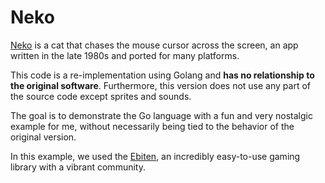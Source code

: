 # Neko

[Neko](https://en.wikipedia.org/wiki/Neko_(software)) is a cat that chases the mouse cursor across the screen, an app written in the late 1980s and ported for many platforms.

This code is a re-implementation using Golang and **has no relationship to the original software**. Furthermore, this version does not use any part of the source code except sprites and sounds.

The goal is to demonstrate the Go language with a fun and very nostalgic example for me, without necessarily being tied to the behavior of the original version.

In this example, we used the [Ebiten](https://ebiten.org), an incredibly easy-to-use gaming library with a vibrant community.

